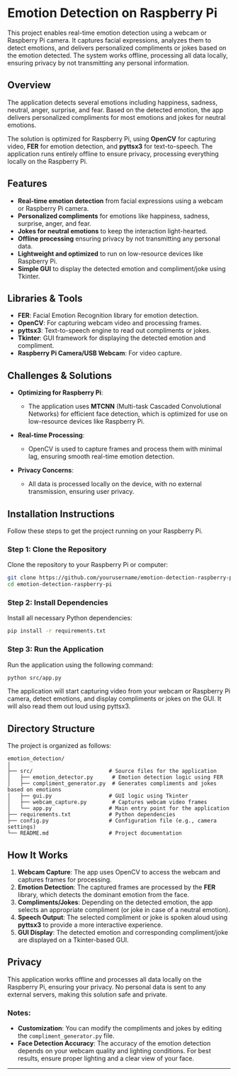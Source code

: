 # Emotion Detection on Raspberry Pi

This project enables real-time emotion detection using a webcam or Raspberry Pi camera. It captures facial expressions, analyzes them to detect emotions, and delivers personalized compliments or jokes based on the emotion detected. The system works offline, processing all data locally, ensuring privacy by not transmitting any personal information.

## Overview

The application detects several emotions including happiness, sadness, neutral, anger, surprise, and fear. Based on the detected emotion, the app delivers personalized compliments for most emotions and jokes for neutral emotions. 

The solution is optimized for Raspberry Pi, using **OpenCV** for capturing video, **FER** for emotion detection, and **pyttsx3** for text-to-speech. The application runs entirely offline to ensure privacy, processing everything locally on the Raspberry Pi.

## Features

- **Real-time emotion detection** from facial expressions using a webcam or Raspberry Pi camera.
- **Personalized compliments** for emotions like happiness, sadness, surprise, anger, and fear.
- **Jokes for neutral emotions** to keep the interaction light-hearted.
- **Offline processing** ensuring privacy by not transmitting any personal data.
- **Lightweight and optimized** to run on low-resource devices like Raspberry Pi.
- **Simple GUI** to display the detected emotion and compliment/joke using Tkinter.

## Libraries & Tools

- **FER**: Facial Emotion Recognition library for emotion detection.
- **OpenCV**: For capturing webcam video and processing frames.
- **pyttsx3**: Text-to-speech engine to read out compliments or jokes.
- **Tkinter**: GUI framework for displaying the detected emotion and compliment.
- **Raspberry Pi Camera/USB Webcam**: For video capture.

## Challenges & Solutions

- **Optimizing for Raspberry Pi**: 
  - The application uses **MTCNN** (Multi-task Cascaded Convolutional Networks) for efficient face detection, which is optimized for use on low-resource devices like Raspberry Pi.
  
- **Real-time Processing**: 
  - OpenCV is used to capture frames and process them with minimal lag, ensuring smooth real-time emotion detection.
  
- **Privacy Concerns**: 
  - All data is processed locally on the device, with no external transmission, ensuring user privacy.

## Installation Instructions

Follow these steps to get the project running on your Raspberry Pi.

### Step 1: Clone the Repository

Clone the repository to your Raspberry Pi or computer:

```bash
git clone https://github.com/yourusername/emotion-detection-raspberry-pi.git
cd emotion-detection-raspberry-pi
```

### Step 2: Install Dependencies

Install all necessary Python dependencies:

```bash
pip install -r requirements.txt
```

### Step 3: Run the Application

Run the application using the following command:

```bash
python src/app.py
```

The application will start capturing video from your webcam or Raspberry Pi camera, detect emotions, and display compliments or jokes on the GUI. It will also read them out loud using pyttsx3.

## Directory Structure

The project is organized as follows:

```
emotion_detection/
│
├── src/                        # Source files for the application
│   ├── emotion_detector.py      # Emotion detection logic using FER
│   ├── compliment_generator.py  # Generates compliments and jokes based on emotions
│   ├── gui.py                  # GUI logic using Tkinter
│   ├── webcam_capture.py        # Captures webcam video frames
│   └── app.py                  # Main entry point for the application
├── requirements.txt            # Python dependencies
├── config.py                   # Configuration file (e.g., camera settings)
└── README.md                   # Project documentation
```

## How It Works

1. **Webcam Capture**: The app uses OpenCV to access the webcam and captures frames for processing.
2. **Emotion Detection**: The captured frames are processed by the **FER** library, which detects the dominant emotion from the face.
3. **Compliments/Jokes**: Depending on the detected emotion, the app selects an appropriate compliment (or joke in case of a neutral emotion).
4. **Speech Output**: The selected compliment or joke is spoken aloud using **pyttsx3** to provide a more interactive experience.
5. **GUI Display**: The detected emotion and corresponding compliment/joke are displayed on a Tkinter-based GUI.

## Privacy

This application works offline and processes all data locally on the Raspberry Pi, ensuring your privacy. No personal data is sent to any external servers, making this solution safe and private.


### Notes:

- **Customization**: You can modify the compliments and jokes by editing the `compliment_generator.py` file.
- **Face Detection Accuracy**: The accuracy of the emotion detection depends on your webcam quality and lighting conditions. For best results, ensure proper lighting and a clear view of your face.
  
---
